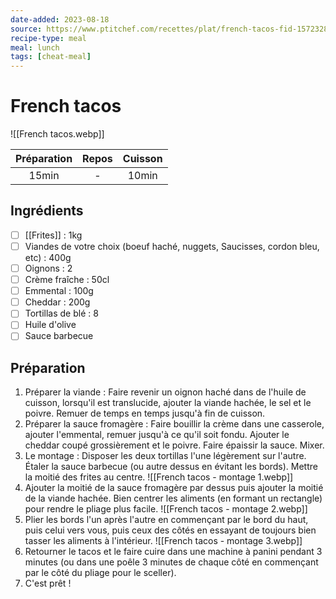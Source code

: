 ```yaml
---
date-added: 2023-08-18
source: https://www.ptitchef.com/recettes/plat/french-tacos-fid-1572328
recipe-type: meal
meal: lunch
tags: [cheat-meal]
---
```


# French tacos

![[French tacos.webp]]

| Préparation | Repos | Cuisson |
|:-----------:|:-----:|:-------:|
|    15min    |   -   |  10min  |

## Ingrédients

- [ ] [[Frites]] : 1kg
- [ ] Viandes de votre choix (boeuf haché, nuggets, Saucisses, cordon bleu, etc) : 400g
- [ ] Oignons : 2
- [ ] Crème fraîche : 50cl
- [ ] Emmental : 100g
- [ ] Cheddar : 200g
- [ ] Tortillas de blé : 8
- [ ] Huile d'olive
- [ ] Sauce barbecue

## Préparation

1. Préparer la viande : Faire revenir un oignon haché dans de l'huile de cuisson, lorsqu'il est translucide, ajouter la viande hachée, le sel et le poivre. Remuer de temps en temps jusqu'à fin de cuisson.
2. Préparer la sauce fromagère : Faire bouillir la crème dans une casserole, ajouter l'emmental, remuer jusqu'à ce qu'il soit fondu. Ajouter le cheddar coupé grossièrement et le poivre. Faire épaissir la sauce. Mixer.
3. Le montage : Disposer les deux tortillas l'une légèrement sur l'autre. Étaler la sauce barbecue (ou autre dessus en évitant les bords). Mettre la moitié des frites au centre. ![[French tacos - montage 1.webp]]
4. Ajouter la moitié de la sauce fromagère par dessus puis ajouter la moitié de la viande hachée. Bien centrer les aliments (en formant un rectangle) pour rendre le pliage plus facile. ![[French tacos - montage 2.webp]]
5. Plier les bords l'un après l'autre en commençant par le bord du haut, puis celui vers vous, puis ceux des côtés en essayant de toujours bien tasser les aliments à l'intérieur. ![[French tacos - montage 3.webp]]
6. Retourner le tacos et le faire cuire dans une machine à panini pendant 3 minutes (ou dans une poêle 3 minutes de chaque côté en commençant par le côté du pliage pour le sceller).
7. C'est prêt !
